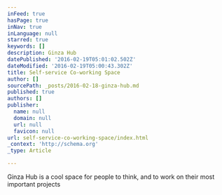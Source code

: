 ```yaml
---
inFeed: true
hasPage: true
inNav: true
inLanguage: null
starred: true
keywords: []
description: Ginza Hub
datePublished: '2016-02-19T05:01:02.502Z'
dateModified: '2016-02-19T05:00:43.302Z'
title: Self-service Co-working Space
author: []
sourcePath: _posts/2016-02-18-ginza-hub.md
published: true
authors: []
publisher:
  name: null
  domain: null
  url: null
  favicon: null
url: self-service-co-working-space/index.html
_context: 'http://schema.org'
_type: Article

---
```

Ginza Hub is a cool space for people to think, and to work on their most important projects